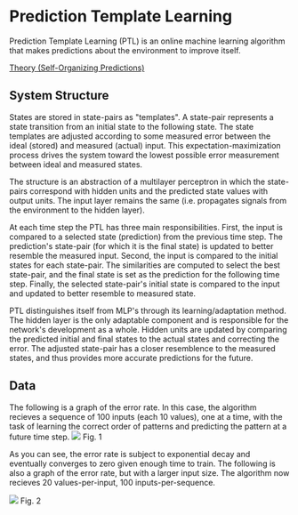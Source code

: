 # Prediction Template Learning
Prediction Template Learning (PTL) is an online machine learning algorithm that makes predictions about the environment to improve itself.

[Theory (Self-Organizing Predictions)](https://github.com/CarsonScott/self-organizing-predictions)

## System Structure
States are stored in state-pairs as "templates". A state-pair represents a state transition from an initial state to the following state. The state templates are adjusted according to some measured error between the ideal (stored) and measured (actual) input. This expectation-maximization process drives the system toward the lowest possible error measurement between ideal and measured states.

The structure is an abstraction of a multilayer perceptron in which the state-pairs correspond with hidden units and the predicted state values with output units. The input layer remains the same (i.e. propagates signals from the environment to the hidden layer).

At each time step the PTL has three main responsibilities. First, the input is compared to a selected state (prediction) from the previous time step. The prediction's state-pair (for which it is the final state) is updated to better resemble the measured input. 
Second, the input is compared to the initial states for each state-pair. The similarities are computed to select the best state-pair, and the final state is set as the prediction for the following time step. 
Finally, the selected state-pair's initial state is compared to the input and updated to better resemble to measured state.

PTL distinguishes itself from MLP's through its learning/adaptation method. The hidden layer is the only adaptable component and is responsible for the network's development as a whole. Hidden units are updated by comparing the predicted initial and final states to the actual states and correcting the error. The adjusted state-pair has a closer resemblence to the measured states, and thus provides more accurate predictions for the future.

## Data
The following is a graph of the error rate. In this case, the algorithm recieves a sequence of 100 inputs (each 10 values), one at a time, with the task of learning the correct order of patterns and predicting the pattern at a future time step.
![](https://github.com/CarsonScott/Prediction-Template-Learning/blob/master/figure_1.png)
Fig. 1

As you can see, the error rate is subject to exponential decay and eventually converges to zero given enough time to train. The following is also a graph of the error rate, but with a larger input size. The algorithm now recieves 20 values-per-input, 100 inputs-per-sequence.  

![](https://github.com/CarsonScott/Prediction-Template-Learning/blob/master/figure_2.png)
Fig. 2
